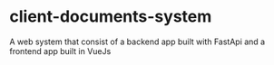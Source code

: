 # client-documents-system
A web system that consist of a backend app built with FastApi and a frontend app built in VueJs
